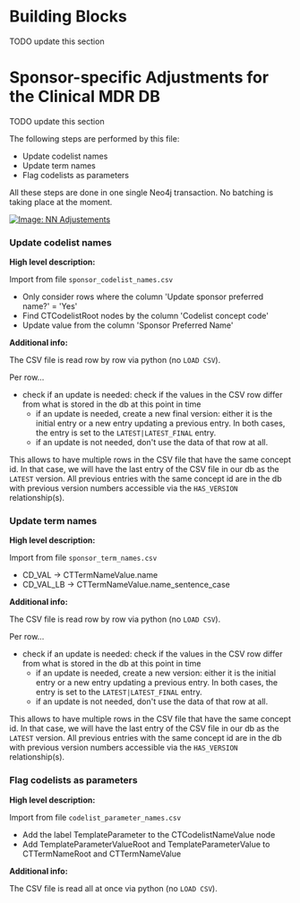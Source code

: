 # Building Blocks

TODO update this section

# Sponsor-specific Adjustments for the Clinical MDR DB

TODO update this section


The following steps are performed by this file:

* Update codelist names
* Update term names
* Flag codelists as parameters

All these steps are done in one single Neo4j transaction.
No batching is taking place at the moment.


[![Image: NN Adjustements](~@source/images/nn/novo-nordisk-adjustments.svg)](../../images/nn/novo-nordisk-adjustments.svg)


### Update codelist names

**High level description:**

Import from file `sponsor_codelist_names.csv`

- Only consider rows where the column
  'Update sponsor preferred name?' = 'Yes'
- Find CTCodelistRoot nodes by the column
  'Codelist concept code'
- Update value from the column
  'Sponsor Preferred Name'

**Additional info:**

The CSV file is read row by row via python (no `LOAD CSV`).

Per row...
* check if an update is needed:
  check if the values in the CSV row differ from what is stored in the db at this point in time
    * if an update is needed, create a new final version: either it is the initial entry or
      a new entry updating a previous entry. In both cases, the entry is set to the `LATEST|LATEST_FINAL` entry.
    * if an update is not needed, don't use the data of that row at all.

This allows to have multiple rows in the CSV file that have the same concept id.
In that case, we will have the last entry of the CSV file in our db as the `LATEST` version.
All previous entries with the same concept id are in the db with previous version numbers
accessible via the `HAS_VERSION` relationship(s).

### Update term names

**High level description:**

Import from file `sponsor_term_names.csv`

- CD_VAL -> CTTermNameValue.name
- CD_VAL_LB -> CTTermNameValue.name_sentence_case

**Additional info:**

The CSV file is read row by row via python (no `LOAD CSV`).

Per row...
* check if an update is needed:
  check if the values in the CSV row differ from what is stored in the db at this point in time
    * if an update is needed, create a new version: either it is the initial entry or
      a new entry updating a previous entry. In both cases, the entry is set to the `LATEST|LATEST_FINAL` entry.
    * if an update is not needed, don't use the data of that row at all.

This allows to have multiple rows in the CSV file that have the same concept id.
In that case, we will have the last entry of the CSV file in our db as the `LATEST` version.
All previous entries with the same concept id are in the db with previous version numbers
accessible via the `HAS_VERSION` relationship(s).

### Flag codelists as parameters

**High level description:**

Import from file `codelist_parameter_names.csv`

- Add the label TemplateParameter to the
  CTCodelistNameValue node
- Add TemplateParameterValueRoot and
  TemplateParameterValue to CTTermNameRoot
  and CTTermNameValue

**Additional info:**

The CSV file is read all at once via python (no `LOAD CSV`).


